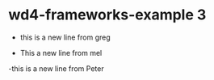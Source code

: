 # wd4-frameworks-example 3

- this is a new line from greg

- This a new line from mel

-this is a new line from Peter